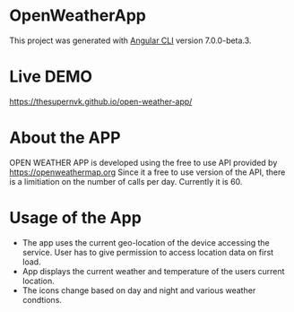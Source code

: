 # OpenWeatherApp

This project was generated with [Angular CLI](https://github.com/angular/angular-cli) version 7.0.0-beta.3.

# Live DEMO

https://thesupernvk.github.io/open-weather-app/

# About the APP

OPEN WEATHER APP is developed using the free to use API provided by https://openweathermap.org
Since it a free to use version of the API, there is a limitiation on the number of calls per day. Currently it is 60.

# Usage of the App

- The app uses the current geo-location of the device accessing the service. User has to give permission to access location data on first load.
- App displays the current weather and temperature of the users current location.
- The icons change based on day and night and various weather condtions.
